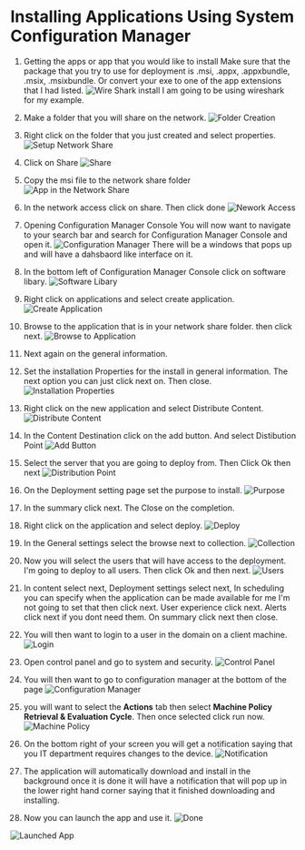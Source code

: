 # Installing Applications Using System Configuration Manager

1. Getting the apps or app that you would like to install
Make sure that the package that you try to use for deployment is .msi, .appx, .appxbundle, .msix, .msixbundle. Or convert your exe to one of the app extensions that I had listed.
![Wire Shark install](_images/Wireshark-Install.png)
I am going to be using wireshark for my example.

2. Make a folder that you will share on the network.
![Folder Creation](_images/Folder-Creation.png)

3. Right click on the folder that you just created and select properties.
![Setup Network Share](_images/Folder-Properties.png)

4. Click on Share
![Share](_images/Share.png)

5. Copy the msi file to the network share folder
![App in the Network Share](_images/App-In-Network-Share.png)

6. In the network access click on share. Then click done
![Nework Access](_images/Network-Access.png)

7. Opening Configuration Manager Console
You will now want to navigate to your search bar and search for Configuration Manager Console and open it.
![Configuration Manager](_images/Configuration-Manager-Console.png)
There will be a windows that pops up and will have a dahsbaord like interface on it.

8. In the bottom left of Configuration Manager Console click on software libary.
![Software Libary](_images/Select-Software-Libary.png)

9. Right click on applications and select create application.
![Create Application](_images/Create-Application.png)

10. Browse to the application that is in your network share folder. then click next.
![Browse to Application](_images/Browse-to-Application.png)

11. Next again on the general information.

12. Set the installation Properties for the install in general information. The next option you can just click next on. Then close.
![Installation Properties](_images/Installation-Properties.png)

13. Right click on the new application and select Distribute Content.
![Distribute Content](_images/Distribute-Content.png)

14. In the Content Destination click on the add button. And select Distibution Point
![Add Button](_images/Add-Button.png)

15. Select the server that you are going to deploy from. Then Click Ok then next
![Distribution Point](_images/Distribution-Menu.png)

16. On the Deployment setting page set the purpose to install.
![Purpose](_images/Purpose.png)

17. In the summary click next. The Close on the completion.

18. Right click on the application and select deploy.
![Deploy](_images/Deploy.png)

19. In the General settings select the browse next to collection.
![Collection](_images/Collection.png)

20. Now you will select the users that will have access to the deployment. I'm going to deploy to all users. Then click Ok and then next.
![Users](_images/Select-Users.png)

21. In content select next, Deployment settings select next, In scheduling you can specify when the application can be made available for me I'm not going to set that then click next. User experience click next. Alerts click next if you dont need them. On summary click next then close.

22. You will then want to login to a user in the domain on a client machine.
![Login](_images/Login-to-client-machine.png)

23. Open control panel and go to system and security.
![Control Panel](_images/Control-Panel.png)

24. You will then want to go to configuration manager at the bottom of the page
![Configuration Manager](_images/Configuration-manager.png)

25. you will want to select the **Actions** tab then select **Machine Policy Retrieval & Evaluation Cycle**. Then once selected click run now.
![Machine Policy](_images/Machine-Policy.png)

26. On the bottom right of your screen you will get a notification saying that you IT department requires changes to the device.
![Notification](_images/Notification.png)

27. The application will automatically download and install in the background once it is done it will have a notification that will pop up in the lower right hand corner saying that it finished downloading and installing.

28. Now you can launch the app and use it.
![Done](_images/Can-Search.png)

![Launched App](_images/Wireshark.png)